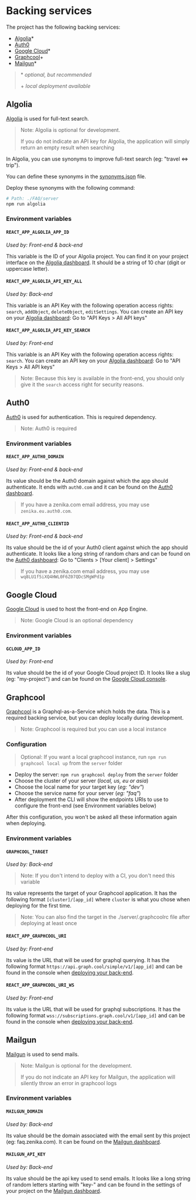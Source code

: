 # Backing services

The project has the following backing services:

* [Algolia](#algolia)\*
* [Auth0](#Auth0)
* [Google Cloud](#google-cloud)\*
* [Graphcool](#graphcool)\+
* [Mailgun](#mailgun)\*

> \* _optional, but recommended_
>
> \+ _local deployment available_

## Algolia

[Algolia](https://www.algolia.com/) is used for full-text search.

> Note: Algolia is optional for development.
>
> If you do not indicate an API key for Algolia, the application will simply
> return an empty result when searching

In Algolia, you can use synonyms to improve full-text search (eg: "travel <=> trip").

You can define these synonyms in the [synonyms.json](/server/algolia/synonyms.json) file.

Deploy these synonyms with the following command:

```bash
# Path: ./FAQ/server
npm run algolia
```

### Environment variables

#### `REACT_APP_ALGOLIA_APP_ID`

_Used by: Front-end & back-end_

This variable is the ID of your Algolia project. You can find it on your project interface on the [Algolia dashboard](https://www.algolia.com/dashboard). It should be a string of 10 char (digit or uppercase letter).

#### `REACT_APP_ALGOLIA_API_KEY_ALL`

_Used by: Back-end_

This variable is an API Key with the following operation access rights: `search`, `addObject`, `deleteObject`, `editSettings`. You can create an API key on your [Algolia dashboard](https://www.algolia.com/dashboard): Go to "API Keys > All API keys"

#### `REACT_APP_ALGOLIA_API_KEY_SEARCH`

_Used by: Front-end_

This variable is an API Key with the following operation access rights: `search`. You can create an API key on your [Algolia dashboard](https://www.algolia.com/dashboard): Go to "API Keys > All API keys"

> Note: Because this key is available in the front-end, you should only give it the `search` access right for security reasons.

## Auth0

[Auth0](https://auth0.com/) is used for authentication. This is required dependency.

> Note: Auth0 is required

### Environment variables

#### `REACT_APP_AUTH0_DOMAIN`

_Used by: Front-end & back-end_

Its value should be the Auth0 domain against which the app should authenticate. It ends with `auth0.com` and it can be found on the [Auth0 dashboard](https://manage.auth0.com).

> If you have a zenika.com email address, you may use `zenika.eu.auth0.com`.

#### `REACT_APP_AUTH0_CLIENTID`

_Used by: Front-end & back-end_

Its value should be the id of your Auth0 client against which the app should authenticate. It looks like a long string of random chars and can be found on the [Auth0 dashboard](https://manage.auth0.com): Go to "Clients > [Your client] > Settings"

> If you have a zenika.com email address, you may use `wq8LU1f5iXQ4HWL0F6Z07QDcSMgWPd1p`

## Google Cloud

[Google Cloud](https://cloud.google.com/) is used to host the front-end on App Engine.

> Note: Google Cloud is an optional dependency

### Environment variables

#### `GCLOUD_APP_ID`

_Used by: Front-end_

Its value should be the id of your Google Cloud project ID. It looks like a slug (eg: "my-project") and can be found on the [Google Cloud console](https://console.cloud.google.com).

## Graphcool

[Graphcool](https://www.graph.cool/) is a Graphql-as-a-Service which holds the data. This is a required backing service, but you can deploy locally during development.

> Note: Graphcool is required but you can use a local instance

### Configuration

> Optional: If you want a local graphcool instance, run `npm run graphcool local up` from the `server` folder

* Deploy the server: `npm run graphcool deploy` from the `server` folder
* Choose the cluster of your server (_local, us, eu or asia_)
* Choose the local name for your target key (_eg: "dev"_)
* Choose the service name for your server (_eg: "faq"_)
* After deployment the CLI will show the endpoints URIs to use to configure the front-end (see Environment variables below)

After this configuration, you won't be asked all these information again when deploying.

### Environment variables

#### `GRAPHCOOL_TARGET`

_Used by: Back-end_

> Note: If you don't intend to deploy with a CI, you don't need this variable

Its value represents the target of your Graphcool application. It has the following format `[cluster]/[app_id]` where `cluster` is what you chose when deploying for the first time.

> Note: You can also find the target in the ./server/.graphcoolrc file after deploying at least once

#### `REACT_APP_GRAPHCOOL_URI`

_Used by: Front-end_

Its value is the URL that will be used for graphql querying. It has the following format `https://api.graph.cool/simple/v1/[app_id]` and can be found in the console when [deploying your back-end](/docs/installation.md#start).

#### `REACT_APP_GRAPHCOOL_URI_WS`

_Used by: Front-end_

Its value is the URL that will be used for graphql subscriptions. It has the following format `wss://subscriptions.graph.cool/v1/[app_id]` and can be found in the console when [deploying your back-end](/docs/installation.md#start).

## Mailgun

[Mailgun](https://www.mailgun.com/) is used to send mails.

> Note: Mailgun is optional for the development.
>
> If you do not indicate an API key for Mailgun, the application will silently
> throw an error in graphcool logs

### Environment variables

#### `MAILGUN_DOMAIN`

_Used by: Back-end_

Its value should be the domain associated with the email sent by this project (eg: faq.zenika.com). It can be found on the [Mailgun dashboard](https://app.mailgun.com).

#### `MAILGUN_API_KEY`

_Used by: Back-end_

Its value should be the api key used to send emails. It looks like a long string of random letters starting with "key-" and can be found in the settings of your project on the [Mailgun dashboard](https://app.mailgun.com).
